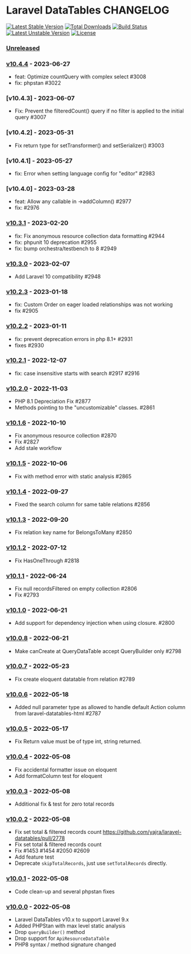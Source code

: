 # Laravel DataTables CHANGELOG

[![Latest Stable Version](https://poser.pugx.org/yajra/laravel-datatables-oracle/v/stable.png)](https://packagist.org/packages/yajra/laravel-datatables-oracle)
[![Total Downloads](https://poser.pugx.org/yajra/laravel-datatables-oracle/downloads.png)](https://packagist.org/packages/yajra/laravel-datatables-oracle)
[![Build Status](https://travis-ci.org/yajra/laravel-datatables.png?branch=master)](https://travis-ci.org/yajra/laravel-datatables)
[![Latest Unstable Version](https://poser.pugx.org/yajra/laravel-datatables-oracle/v/unstable.svg)](https://packagist.org/packages/yajra/laravel-datatables-oracle)
[![License](https://poser.pugx.org/yajra/laravel-datatables-oracle/license.svg)](https://packagist.org/packages/yajra/laravel-datatables-oracle)

### [Unreleased]

### [v10.4.4] - 2023-06-27

- feat: Optimize countQuery with complex select #3008
- fix: phpstan #3022

### [v10.4.3] - 2023-06-07

- Fix: Prevent the filteredCount() query if no filter is applied to the initial query #3007

### [v10.4.2] - 2023-05-31

- Fix return type for setTransformer() and setSerializer() #3003

### [v10.4.1] - 2023-05-27

- fix: Error when setting language config for "editor" #2983

### [v10.4.0] - 2023-03-28

- feat: Allow any callable in ->addColumn() #2977
- fix: #2976

### [v10.3.1] - 2023-02-20

- fix: Fix anonymous resource collection data formatting #2944
- fix: phpunit 10 deprecation #2955
- fix: bump orchestra/testbench to 8 #2949

### [v10.3.0] - 2023-02-07

- Add Laravel 10 compatibility #2948

### [v10.2.3] - 2023-01-18

- fix: Custom Order on eager loaded relationships was not working
- fix #2905

### [v10.2.2] - 2023-01-11

- fix: prevent deprecation errors in php 8.1+ #2931
- fixes #2930

### [v10.2.1] - 2022-12-07

- fix: case insensitive starts with search #2917 #2916

### [v10.2.0] - 2022-11-03

- PHP 8.1 Depreciation Fix #2877
- Methods pointing to the "uncustomizable" classes. #2861

### [v10.1.6] - 2022-10-10

- Fix anonymous resource collection #2870
- Fix #2827
- Add stale workflow

### [v10.1.5] - 2022-10-06

- Fix with method error with static analysis #2865

### [v10.1.4] - 2022-09-27

- Fixed the search column for same table relations #2856

### [v10.1.3] - 2022-09-20

- Fix relation key name for BelongsToMany #2850

### [v10.1.2] - 2022-07-12

- Fix HasOneThrough #2818

### [v10.1.1] - 2022-06-24

- Fix null recordsFiltered on empty collection #2806
- Fix #2793

### [v10.1.0] - 2022-06-21

- Add support for dependency injection when using closure. #2800

### [v10.0.8] - 2022-06-21

- Make canCreate at QueryDataTable accept QueryBuilder only #2798

### [v10.0.7] - 2022-05-23

- Fix create eloquent datatable from relation #2789

### [v10.0.6] - 2022-05-18

- Added null parameter type as allowed to handle default Action column from laravel-datatables-html #2787

### [v10.0.5] - 2022-05-17

- Fix Return value must be of type int, string returned.

### [v10.0.4] - 2022-05-08

- Fix accidental formatter issue on eloquent 
- Add formatColumn test for eloquent

### [v10.0.3] - 2022-05-08

- Additional fix & test for zero total records

### [v10.0.2] - 2022-05-08

- Fix set total & filtered records count https://github.com/yajra/laravel-datatables/pull/2778
- Fix set total & filtered records count
- Fix #1453 #1454 #2050 #2609
- Add feature test
- Deprecate `skipTotalRecords`, just use `setTotalRecords` directly.

### [v10.0.1] - 2022-05-08

- Code clean-up and several phpstan fixes

### [v10.0.0] - 2022-05-08

- Laravel DataTables v10.x to support Laravel 9.x
- Added PHPStan with max level static analysis
- Drop `queryBuilder()` method
- Drop support for `ApiResourceDataTable`
- PHP8 syntax / method signature changed

[Unreleased]: https://github.com/yajra/laravel-datatables/compare/v10.4.4...10.x
[v10.4.4]: https://github.com/yajra/laravel-datatables/compare/v10.4.4...v10.4.3
[v10.3.1]: https://github.com/yajra/laravel-datatables/compare/v10.3.1...v10.3.0
[v10.3.1]: https://github.com/yajra/laravel-datatables/compare/v10.3.1...v10.3.0
[v10.3.0]: https://github.com/yajra/laravel-datatables/compare/v10.3.0...v10.2.3
[v10.2.3]: https://github.com/yajra/laravel-datatables/compare/v10.2.3...v10.2.2
[v10.2.2]: https://github.com/yajra/laravel-datatables/compare/v10.2.2...v10.2.1
[v10.2.1]: https://github.com/yajra/laravel-datatables/compare/v10.2.1...v10.2.0
[v10.2.0]: https://github.com/yajra/laravel-datatables/compare/v10.2.0...v10.1.6
[v10.1.6]: https://github.com/yajra/laravel-datatables/compare/v10.1.6...v10.1.5
[v10.1.5]: https://github.com/yajra/laravel-datatables/compare/v10.1.5...v10.1.4
[v10.1.4]: https://github.com/yajra/laravel-datatables/compare/v10.1.4...v10.1.3
[v10.1.3]: https://github.com/yajra/laravel-datatables/compare/v10.1.3...v10.1.2
[v10.1.2]: https://github.com/yajra/laravel-datatables/compare/v10.1.2...v10.1.1
[v10.1.1]: https://github.com/yajra/laravel-datatables/compare/v10.1.1...v10.1.0
[v10.1.0]: https://github.com/yajra/laravel-datatables/compare/v10.1.0...v10.0.8
[v10.0.8]: https://github.com/yajra/laravel-datatables/compare/v10.0.8...v10.0.7
[v10.0.7]: https://github.com/yajra/laravel-datatables/compare/v10.0.7...v10.0.6
[v10.0.6]: https://github.com/yajra/laravel-datatables/compare/v10.0.6...v10.0.5
[v10.0.5]: https://github.com/yajra/laravel-datatables/compare/v10.0.5...v10.0.4
[v10.0.4]: https://github.com/yajra/laravel-datatables/compare/v10.0.4...v10.0.3
[v10.0.3]: https://github.com/yajra/laravel-datatables/compare/v10.0.3...v10.0.2
[v10.0.2]: https://github.com/yajra/laravel-datatables/compare/v10.0.2...v10.0.1
[v10.0.1]: https://github.com/yajra/laravel-datatables/compare/v10.0.1...v10.0.0
[v10.0.0]: https://github.com/yajra/laravel-datatables/compare/v10.0.0...10.x
